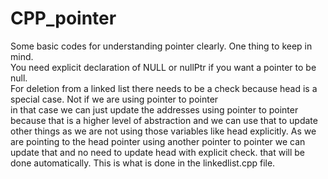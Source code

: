# CPP_pointer
Some basic codes for understanding pointer clearly.
One thing to keep in mind. <br>
You need explicit declaration of NULL or nullPtr if you want a pointer to be null. <br>
For deletion from a linked list there needs to be a check because head is a special case. Not if we are using pointer to pointer <br>
in that case we can just update the addresses using pointer to pointer because that is a higher level of abstraction and we can use that to update other things as we are not using those variables like head explicitly. As we are pointing to the head pointer using another pointer to pointer we can update that and no need to update head with explicit check. that will be done automatically. This is what is done in the linkedlist.cpp file. 
